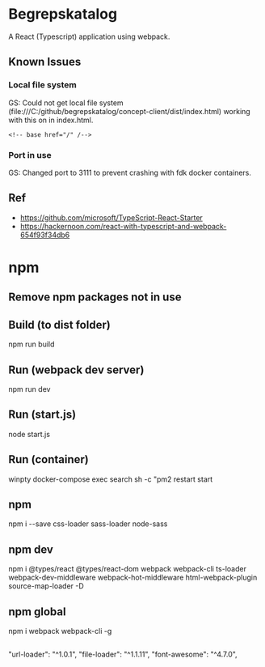 # Begrepskatalog
A React (Typescript) application using webpack.

## Known Issues
### Local file system
GS: Could not get local file system (file:///C:/github/begrepskatalog/concept-client/dist/index.html) working with this on in index.html.
```
<!-- base href="/" /-->
```

### Port in use
GS: Changed port to 3111 to prevent crashing with fdk docker containers.

## Ref
* https://github.com/microsoft/TypeScript-React-Starter
* https://hackernoon.com/react-with-typescript-and-webpack-654f93f34db6

# npm
## Remove npm packages not in use

## Build (to dist folder)
npm run build

## Run (webpack dev server)
npm run dev

## Run (start.js)
node start.js

## Run (container)
winpty docker-compose exec search sh -c "pm2 restart start

## npm
npm i --save css-loader sass-loader node-sass

## npm dev
npm i @types/react @types/react-dom webpack webpack-cli ts-loader webpack-dev-middleware webpack-hot-middleware html-webpack-plugin source-map-loader -D

## npm global
npm i webpack webpack-cli -g

## 

"url-loader": "^1.0.1",
"file-loader": "^1.1.11",
"font-awesome": "^4.7.0",